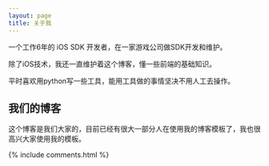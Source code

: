 ```yaml
---
layout: page
title: 关于我 
---
```


一个工作6年的 iOS SDK 开发者，在一家游戏公司做SDK开发和维护。

除了iOS技术，我还一直维护着这个博客，懂一些前端的基础知识。

平时喜欢用python写一些工具，能用工具做的事情坚决不用人工去操作。

<h2> 我们的博客 </h2>  

这个博客是我们大家的，目前已经有很大一部分人在使用我的博客模板了，我也很高兴大家使用我的模板。


{% include comments.html %}

